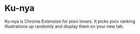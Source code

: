 # Ku-nya
Ku-nya is Chrome Extension for pixiv lovers. It picks pixiv ranking illustrations up randomly and display them on your new tab.
